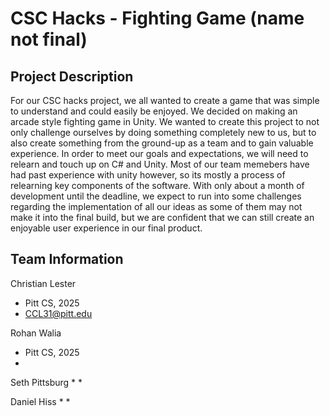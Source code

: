 # CSC Hacks - Fighting Game (name not final)

## Project Description
For our CSC hacks project, we all wanted to create a game that was simple to understand and could easily be enjoyed. We decided on making an arcade style fighting game in Unity. We wanted to create this project to not only challenge ourselves by doing something completely new to us, but to also create something from the ground-up as a team and to gain valuable experience. In order to meet our goals and expectations, we will need to relearn and touch up on C# and Unity. Most of our team memebers have had past experience with unity however, so its mostly a process of relearning key components of the software. With only about a month of development until the deadline, we expect to run into some challenges regarding the implementation of all our ideas as some of them may not make it into the final build, but we are confident that we can still create an enjoyable user experience in our final product.


## Team Information
Christian Lester
* Pitt CS, 2025
* CCL31@pitt.edu

Rohan Walia
* Pitt CS, 2025
*

Seth Pittsburg
*
*

Daniel Hiss
*
*

